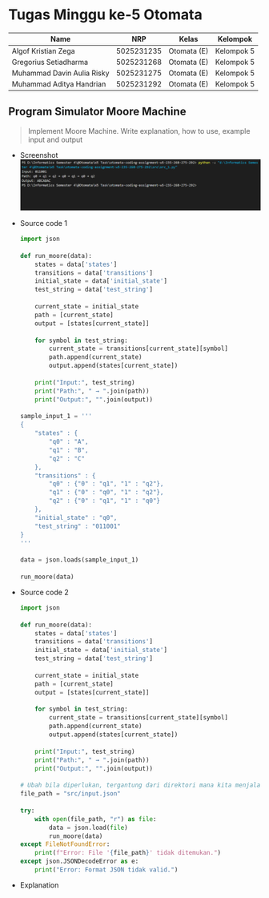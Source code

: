 # Tugas Minggu ke-5 Otomata
| Name           | NRP        | Kelas     | Kelompok    |
| ---            | ---        | ----------| ---         |
| Algof Kristian Zega | 5025231235 | Otomata (E) | Kelompok 5 |
| Gregorius Setiadharma | 5025231268 | Otomata (E) | Kelompok 5 |
| Muhammad Davin Aulia Risky | 5025231275 | Otomata (E) | Kelompok 5 |
| Muhammad Aditya Handrian | 5025231292 | Otomata (E) | Kelompok 5 |

## Program Simulator Moore Machine

> Implement Moore Machine. Write explanation, how to use, example input and output

- Screenshot
![contoh-input-output](./asset/contoh_input_output_1.png)

- Source code 1

    ```py
    import json

    def run_moore(data):
        states = data['states']
        transitions = data['transitions']
        initial_state = data['initial_state']
        test_string = data['test_string']
        
        current_state = initial_state
        path = [current_state]
        output = [states[current_state]]
        
        for symbol in test_string:
            current_state = transitions[current_state][symbol]
            path.append(current_state)
            output.append(states[current_state])

        print("Input:", test_string)
        print("Path:", " → ".join(path))
        print("Output:", "".join(output))

    sample_input_1 = '''
    {
        "states" : {
            "q0" : "A",
            "q1" : "B",
            "q2" : "C"
        },
        "transitions" : {
            "q0" : {"0" : "q1", "1" : "q2"},
            "q1" : {"0" : "q0", "1" : "q2"},
            "q2" : {"0" : "q1", "1" : "q0"}
        },
        "initial_state" : "q0",
        "test_string" : "011001"
    }
    '''

    data = json.loads(sample_input_1)

    run_moore(data)
    ```

- Source code 2
    ```py
    import json

    def run_moore(data):
        states = data['states']
        transitions = data['transitions']
        initial_state = data['initial_state']
        test_string = data['test_string']
        
        current_state = initial_state
        path = [current_state]
        output = [states[current_state]]
        
        for symbol in test_string:
            current_state = transitions[current_state][symbol]
            path.append(current_state)
            output.append(states[current_state])

        print("Input:", test_string)
        print("Path:", " → ".join(path))
        print("Output:", "".join(output))

    # Ubah bila diperlukan, tergantung dari direktori mana kita menjalankan kode python ini
    file_path = "src/input.json"

    try:
        with open(file_path, "r") as file:
            data = json.load(file)
            run_moore(data)
    except FileNotFoundError:
        print(f"Error: File '{file_path}' tidak ditemukan.")
    except json.JSONDecodeError as e:
        print("Error: Format JSON tidak valid.")
    ```

- Explanation